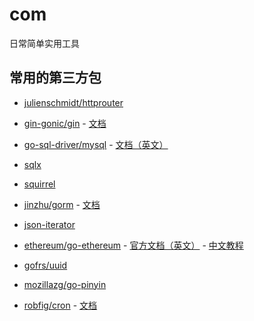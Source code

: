 # com
日常简单实用工具


## 常用的第三方包

+ [julienschmidt/httprouter](https://github.com/julienschmidt/httprouter)

+ [gin-gonic/gin](https://github.com/gin-gonic/gin) -
[文档](https://gin-gonic.com/zh-cn/docs/)

+ [go-sql-driver/mysql](https://github.com/go-sql-driver/mysql) -
[文档（英文）](https://github.com/go-sql-driver/mysql/wiki)

+ [sqlx](https://github.com/jmoiron/sqlx)

+ [squirrel](https://github.com/Masterminds/squirrel)

+ [jinzhu/gorm](https://github.com/jinzhu/gorm) -
[文档](https://gorm.io/zh_CN/docs/)

+ [json-iterator](https://github.com/json-iterator/go)

+ [ethereum/go-ethereum](https://github.com/ethereum/go-ethereum) -
[官方文档（英文）](https://geth.ethereum.org/docs/) -
[中文教程](https://goethereumbook.org/zh/)

+ [gofrs/uuid](https://github.com/gofrs/uuid)

+ [mozillazg/go-pinyin](https://github.com/mozillazg/go-pinyin)

+ [robfig/cron](https://github.com/robfig/cron) -
[文档](https://godoc.org/github.com/robfig/cron#hdr-Usage)



